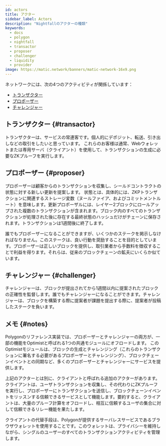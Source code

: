 ```yaml
---
id: actors
title: アクター
sidebar_label: Actors
description: "Nightfallのアクターの種類"
keywords:
  - docs
  - polygon
  - nightfall
  - transactor
  - proposer
  - challenger
  - liquidity
  - provider
image: https://matic.network/banners/matic-network-16x9.png
---
```


ネットワークには、次の4つのアクティビティが関係しています：

- [トランザクター](#transactor)
- [プロポーザー](#proposer)
- [チャレンジャー](#challenger)

## トランザクター {#transactor}
トランザクターは、サービスの常連客です。個人的にデポジット、転送、引き出しなどの取引をしたいと思っています。
これらのお客様は通常、Webウォレットまたは専用サーバ（クライアント）を使用して、トランザクションの生成に必要なZKプルーフを実行します。

## プロポーザー {#proposer}
プロポーザーは顧客からのトランザクションを収集し、シールドコントラクトの状態に対する新しい更新を提案します。
状態とは、具体的には、ZKPトランザクションに関連するストレージ変数（ヌールファイア、およびコミットメントルート）を意味します。更新プロポーザルには、レイヤー2ブロックにロールアップされた複数のトランザクションが含まれます。ブロック内のすべてのトランザクションが処理された後に存在する最終状態のハッシュだけがチェーンに保存されます。トランザクションは1週間後に終了します。

誰でもプロポーザーになることができますが、いくつかのステークを掲示しなければなりません。このステークは、良い行動を奨励することを目的としています。プロポーザーは正しいブロックを提供し、取引業者から手数料を徴収することで利益を得ります。それらは、従来のブロックチェーンの鉱夫にいくらか似ています。

## チャレンジャー {#challenger}
チャレンジャーは、ブロックが提出されてから1週間以内に提案されたブロックの正確性を監督します。誰でもチャレンジャーになることができます。チャレンジャーは、ブロックを構築する際に提案者が課題を提出する際に、提案者が投稿したステークを負います。


## メモ {#notes}
Polygonのリファレンス実装では、プロポーザーとチャレンジャーの両方が、一部の機能をOptimistと呼ばれる1つの共通モジュールにオフロードします。
このOptimistモジュールは、ブロックの生成とチャレンジング（これらのトランザクションに署名する必要があるプロポーザーとチャレンジング）、ブロックチェーンイベントとの同期など、多くのプロポーザーとチャレンジャーにサービスを提供します。

上記のアクターとは別に、クライアントと呼ばれる追加のアクターがあります。クライアントは、ユーザトランザクションを収集し、その代わりにZKプルーフを実行し、プロポーザーにトランザクションを送信し、ブロックチェーンイベントをリッスンする信頼できるサービスとして機能します。要約すると、クライアントは、大量のプルーフ計算をオフロードし、相互に信頼するユーザの集合に対して信頼できるリレー機能を果たします。

クライアントの代替手段は、Polygonが提供するサーバレスサービスであるブラウザウォレットを使用することです。このウォレットは、プライバシーを維持しながら、シングルのユーザーのすべてのトランザクションアクティビティを管理します。
